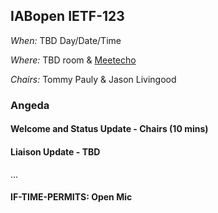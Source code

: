 ## IABopen IETF-123

*When:* TBD Day/Date/Time

*Where:* TBD room & [Meetecho](https://meetings.conf.meetecho.com/ietf123/?group=iabopen&short=&item=1)

*Chairs:* Tommy Pauly & Jason Livingood

### Angeda

#### Welcome and Status Update - Chairs (10 mins)
  
#### Liaison Update - TBD

...

#### IF-TIME-PERMITS: Open Mic
